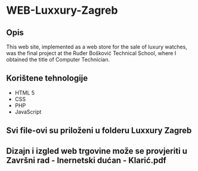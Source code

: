 # WEB-Luxxury-Zagreb
## Opis

This web site, implemented as a web store for the sale of luxury watches, was the final project at the Ruđer Bošković Technical School, where I obtained the title of Computer Technician.

## Korištene tehnologije
* HTML 5
* CSS
* PHP
* JavaScript

## Svi file-ovi su priloženi u folderu Luxxury Zagreb
## Dizajn i izgled web trgovine može se provjeriti u Završni rad - Inernetski dućan - Klarić.pdf

